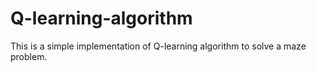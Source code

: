 # Q-learning-algorithm
This is a simple implementation of Q-learning algorithm to solve a maze problem.
